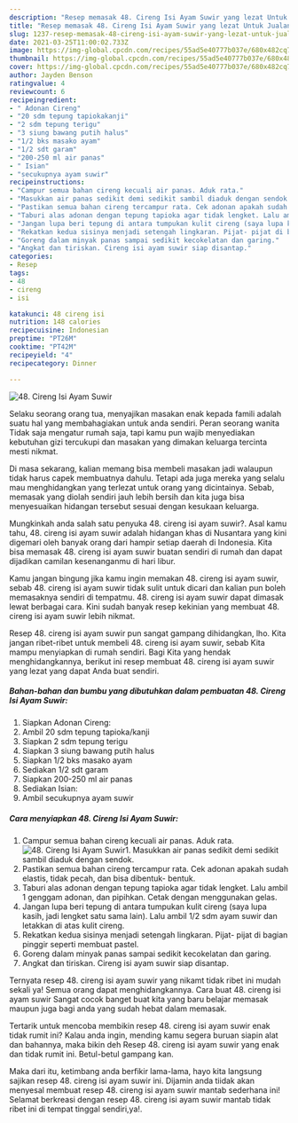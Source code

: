 ```yaml
---
description: "Resep memasak 48. Cireng Isi Ayam Suwir yang lezat Untuk Jualan"
title: "Resep memasak 48. Cireng Isi Ayam Suwir yang lezat Untuk Jualan"
slug: 1237-resep-memasak-48-cireng-isi-ayam-suwir-yang-lezat-untuk-jualan
date: 2021-03-25T11:00:02.733Z
image: https://img-global.cpcdn.com/recipes/55ad5e40777b037e/680x482cq70/48-cireng-isi-ayam-suwir-foto-resep-utama.jpg
thumbnail: https://img-global.cpcdn.com/recipes/55ad5e40777b037e/680x482cq70/48-cireng-isi-ayam-suwir-foto-resep-utama.jpg
cover: https://img-global.cpcdn.com/recipes/55ad5e40777b037e/680x482cq70/48-cireng-isi-ayam-suwir-foto-resep-utama.jpg
author: Jayden Benson
ratingvalue: 4
reviewcount: 6
recipeingredient:
- " Adonan Cireng"
- "20 sdm tepung tapiokakanji"
- "2 sdm tepung terigu"
- "3 siung bawang putih halus"
- "1/2 bks masako ayam"
- "1/2 sdt garam"
- "200-250 ml air panas"
- " Isian"
- "secukupnya ayam suwir"
recipeinstructions:
- "Campur semua bahan cireng kecuali air panas. Aduk rata."
- "Masukkan air panas sedikit demi sedikit sambil diaduk dengan sendok."
- "Pastikan semua bahan cireng tercampur rata. Cek adonan apakah sudah elastis, tidak pecah, dan bisa dibentuk- bentuk."
- "Taburi alas adonan dengan tepung tapioka agar tidak lengket. Lalu ambil 1 genggam adonan, dan pipihkan. Cetak dengan menggunakan gelas."
- "Jangan lupa beri tepung di antara tumpukan kulit cireng (saya lupa kasih, jadi lengket satu sama lain). Lalu ambil 1/2 sdm ayam suwir dan letakkan di atas kulit cireng."
- "Rekatkan kedua sisinya menjadi setengah lingkaran. Pijat- pijat di bagian pinggir seperti membuat pastel."
- "Goreng dalam minyak panas sampai sedikit kecokelatan dan garing."
- "Angkat dan tiriskan. Cireng isi ayam suwir siap disantap."
categories:
- Resep
tags:
- 48
- cireng
- isi

katakunci: 48 cireng isi 
nutrition: 148 calories
recipecuisine: Indonesian
preptime: "PT26M"
cooktime: "PT42M"
recipeyield: "4"
recipecategory: Dinner

---
```



![48. Cireng Isi Ayam Suwir](https://img-global.cpcdn.com/recipes/55ad5e40777b037e/680x482cq70/48-cireng-isi-ayam-suwir-foto-resep-utama.jpg)

Selaku seorang orang tua, menyajikan masakan enak kepada famili adalah suatu hal yang membahagiakan untuk anda sendiri. Peran seorang  wanita Tidak saja mengatur rumah saja, tapi kamu pun wajib menyediakan kebutuhan gizi tercukupi dan masakan yang dimakan keluarga tercinta mesti nikmat.

Di masa  sekarang, kalian memang bisa membeli masakan jadi walaupun tidak harus capek membuatnya dahulu. Tetapi ada juga mereka yang selalu mau menghidangkan yang terlezat untuk orang yang dicintainya. Sebab, memasak yang diolah sendiri jauh lebih bersih dan kita juga bisa menyesuaikan hidangan tersebut sesuai dengan kesukaan keluarga. 



Mungkinkah anda salah satu penyuka 48. cireng isi ayam suwir?. Asal kamu tahu, 48. cireng isi ayam suwir adalah hidangan khas di Nusantara yang kini digemari oleh banyak orang dari hampir setiap daerah di Indonesia. Kita bisa memasak 48. cireng isi ayam suwir buatan sendiri di rumah dan dapat dijadikan camilan kesenanganmu di hari libur.

Kamu jangan bingung jika kamu ingin memakan 48. cireng isi ayam suwir, sebab 48. cireng isi ayam suwir tidak sulit untuk dicari dan kalian pun boleh memasaknya sendiri di tempatmu. 48. cireng isi ayam suwir dapat dimasak lewat berbagai cara. Kini sudah banyak resep kekinian yang membuat 48. cireng isi ayam suwir lebih nikmat.

Resep 48. cireng isi ayam suwir pun sangat gampang dihidangkan, lho. Kita jangan ribet-ribet untuk membeli 48. cireng isi ayam suwir, sebab Kita mampu menyiapkan di rumah sendiri. Bagi Kita yang hendak menghidangkannya, berikut ini resep membuat 48. cireng isi ayam suwir yang lezat yang dapat Anda buat sendiri.

<!--inarticleads1-->

##### Bahan-bahan dan bumbu yang dibutuhkan dalam pembuatan 48. Cireng Isi Ayam Suwir:

1. Siapkan  Adonan Cireng:
1. Ambil 20 sdm tepung tapioka/kanji
1. Siapkan 2 sdm tepung terigu
1. Siapkan 3 siung bawang putih halus
1. Siapkan 1/2 bks masako ayam
1. Sediakan 1/2 sdt garam
1. Siapkan 200-250 ml air panas
1. Sediakan  Isian:
1. Ambil secukupnya ayam suwir




<!--inarticleads2-->

##### Cara menyiapkan 48. Cireng Isi Ayam Suwir:

1. Campur semua bahan cireng kecuali air panas. Aduk rata.
<img src="https://img-global.cpcdn.com/steps/7cf5c2d0551d1d8b/160x128cq70/48-cireng-isi-ayam-suwir-langkah-memasak-1-foto.jpg" alt="48. Cireng Isi Ayam Suwir">1. Masukkan air panas sedikit demi sedikit sambil diaduk dengan sendok.
1. Pastikan semua bahan cireng tercampur rata. Cek adonan apakah sudah elastis, tidak pecah, dan bisa dibentuk- bentuk.
1. Taburi alas adonan dengan tepung tapioka agar tidak lengket. Lalu ambil 1 genggam adonan, dan pipihkan. Cetak dengan menggunakan gelas.
1. Jangan lupa beri tepung di antara tumpukan kulit cireng (saya lupa kasih, jadi lengket satu sama lain). Lalu ambil 1/2 sdm ayam suwir dan letakkan di atas kulit cireng.
1. Rekatkan kedua sisinya menjadi setengah lingkaran. Pijat- pijat di bagian pinggir seperti membuat pastel.
1. Goreng dalam minyak panas sampai sedikit kecokelatan dan garing.
1. Angkat dan tiriskan. Cireng isi ayam suwir siap disantap.




Ternyata resep 48. cireng isi ayam suwir yang nikamt tidak ribet ini mudah sekali ya! Semua orang dapat menghidangkannya. Cara buat 48. cireng isi ayam suwir Sangat cocok banget buat kita yang baru belajar memasak maupun juga bagi anda yang sudah hebat dalam memasak.

Tertarik untuk mencoba membikin resep 48. cireng isi ayam suwir enak tidak rumit ini? Kalau anda ingin, mending kamu segera buruan siapin alat dan bahannya, maka bikin deh Resep 48. cireng isi ayam suwir yang enak dan tidak rumit ini. Betul-betul gampang kan. 

Maka dari itu, ketimbang anda berfikir lama-lama, hayo kita langsung sajikan resep 48. cireng isi ayam suwir ini. Dijamin anda tiidak akan menyesal membuat resep 48. cireng isi ayam suwir mantab sederhana ini! Selamat berkreasi dengan resep 48. cireng isi ayam suwir mantab tidak ribet ini di tempat tinggal sendiri,ya!.

